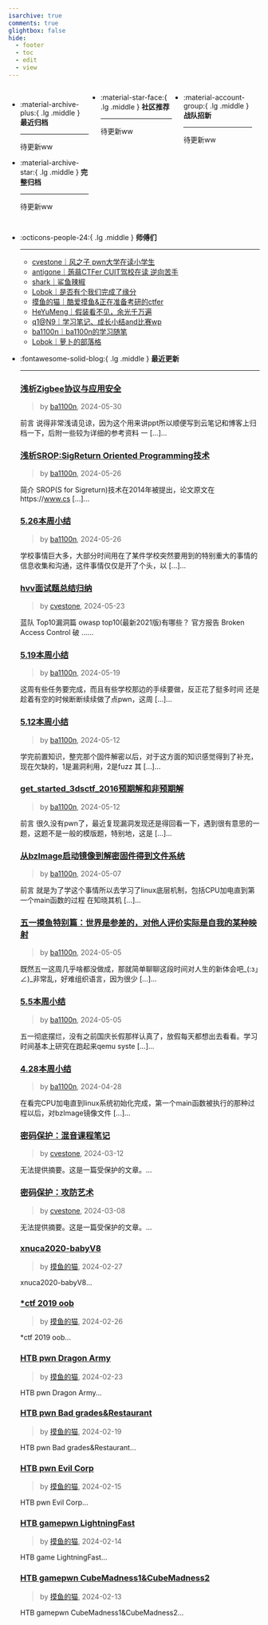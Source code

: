 ```yaml
---
isarchive: true
comments: true
glightbox: false
hide:
  - footer
  - toc
  - edit
  - view
---
```


<div class="grid" style="display: grid;grid-template-columns: 32% 33% 32%;" markdown>

<div class="grid cards" style="display: grid; grid-template-columns: 1fr;" markdown>

-   :material-archive-plus:{ .lg .middle } __最近归档__

    ---

    待更新ww


-   :material-archive-star:{ .lg .middle } __完整归档__

    ---

    待更新ww



</div>

<div class="grid cards" markdown>

-   :material-star-face:{ .lg .middle } __社区推荐__

    ---

    待更新ww


</div>

<div class="grid cards" markdown>

-   :material-account-group:{ .lg .middle } __战队招新__

    ---

    待更新ww


</div>

</div>

<div class="grid cards" markdown>

-   :octicons-people-24:{ .lg .middle } __师傅们__

    ---
    - [cvestone｜风之子 pwn大学在读小学生](https://www.su-cvestone.cn/)
    - [antigone｜蒟蒻CTFer CUIT驾校在读 逆向苦手](https://antigone4224.github.io/)
    - [shark｜鲨鱼辣椒](https://www.shark45.cn/)
    - [Lobok｜是否有个我们完成了缘分](http://dis4.cn/)
    - [摸鱼的猫｜酷爱摸鱼&正在准备考研的ctfer](https://blog.csdn.net/qq_62172019/)
    - [HeYuMeng｜假装看不见，余光千万遍](http://www.heyumeng.online/)
    - [q1@N9｜学习笔记、成长小结and比赛wp](https://qsheep24.wordpress.com)
    - [ba1100n｜ba1100n的学习随笔](http://www.ba1100n.tech)
    - [Lobok｜萝卜的部落格](https://dis4.cn)

</div>
<div class="grid cards" markdown>

-   :fontawesome-solid-blog:{ .lg .middle } __最近更新__

    ---
    ### [浅析Zigbee协议与应用安全](http://ba1100n.tech/iot_security/%e6%b5%85%e6%9e%90zigbee%e5%8d%8f%e8%ae%ae%e4%b8%8e%e5%ba%94%e7%94%a8%e5%ae%89%e5%85%a8/)  
    >by [ba1100n](http://www.ba1100n.tech), 2024-05-30

    前言 说得非常浅请见谅，因为这个用来讲ppt所以顺便写到云笔记和博客上归档一下，后附一些较为详细的参考资料 一 […]...
    ### [浅析SROP:SigReturn Oriented Programming技术](http://ba1100n.tech/binary_security/%e6%b5%85%e6%9e%90sigreturn-oriented-programming/)  
    >by [ba1100n](http://www.ba1100n.tech), 2024-05-26

    简介 SROP(S for Sigreturn)技术在2014年被提出，论文原文在https://www.cs […]...
    ### [5.26本周小结](http://ba1100n.tech/after_meal/5-26%e6%9c%ac%e5%91%a8%e5%b0%8f%e7%bb%93/)  
    >by [ba1100n](http://www.ba1100n.tech), 2024-05-26

    学校事情巨大多，大部分时间用在了某件学校突然要用到的特别重大的事情的信息收集和沟通，这件事情仅仅是开了个头，以 […]...
    ### [hvv面试题总结归纳](https://www.su-cvestone.cn/412/)  
    >by [cvestone](https://www.su-cvestone.cn/), 2024-05-23

    蓝队 Top10漏洞篇 owasp top10(最新2021版)有哪些？ 官方报告 Broken Access Control 破 ......
    ### [5.19本周小结](http://ba1100n.tech/after_meal/5-19%e6%9c%ac%e5%91%a8%e5%b0%8f%e7%bb%93/)  
    >by [ba1100n](http://www.ba1100n.tech), 2024-05-19

    这周有些任务要完成，而且有些学校那边的手续要做，反正花了挺多时间 还是趁着有空的时候断断续续做了点pwn，这周 […]...
    ### [5.12本周小结](http://ba1100n.tech/after_meal/5-12%e6%9c%ac%e5%91%a8%e5%b0%8f%e7%bb%93/)  
    >by [ba1100n](http://www.ba1100n.tech), 2024-05-12

    学完前置知识，整完那个固件解密以后，对于这方面的知识感觉得到了补充，现在欠缺的，1是漏洞利用，2是fuzz 其 […]...
    ### [get_started_3dsctf_2016预期解和非预期解](http://ba1100n.tech/binary_security/get_started_3dsctf_2016%e9%a2%84%e6%9c%9f%e8%a7%a3%e5%92%8c%e9%9d%9e%e9%a2%84%e6%9c%9f%e8%a7%a3/)  
    >by [ba1100n](http://www.ba1100n.tech), 2024-05-12

    前言 很久没有pwn了，最近复现漏洞发现还是得回看一下，遇到很有意思的一题，这题不是一般的模版题，特别地，这是 […]...
    ### [从bzImage启动镜像到解密固件得到文件系统](http://ba1100n.tech/iot_security/%e4%bb%8ebzimage%e5%90%af%e5%8a%a8%e9%95%9c%e5%83%8f%e5%88%b0%e8%a7%a3%e5%af%86%e5%9b%ba%e4%bb%b6%e5%be%97%e5%88%b0%e6%96%87%e4%bb%b6%e7%b3%bb%e7%bb%9f/)  
    >by [ba1100n](http://www.ba1100n.tech), 2024-05-07

    前言 就是为了学这个事情所以去学习了linux底层机制，包括CPU加电直到第一个main函数的过程 在知晓其机 […]...
    ### [五一摸鱼特别篇：世界是参差的，对他人评价实际是自我的某种映射](http://ba1100n.tech/after_meal/%e4%ba%94%e4%b8%80%e6%91%b8%e9%b1%bc%e7%89%b9%e5%88%ab%e7%af%87%ef%bc%9a%e4%b8%96%e7%95%8c%e6%98%af%e5%8f%82%e5%b7%ae%e7%9a%84%ef%bc%8c%e5%af%b9%e4%bb%96%e4%ba%ba%e8%af%84%e4%bb%b7%e5%ae%9e%e9%99%85/)  
    >by [ba1100n](http://www.ba1100n.tech), 2024-05-05

    既然五一这周几乎啥都没做成，那就简单聊聊这段时间对人生的新体会吧_(:з」∠)_非常乱，好难组织语言，因为很少 […]...
    ### [5.5本周小结](http://ba1100n.tech/after_meal/5-5%e6%9c%ac%e5%91%a8%e5%b0%8f%e7%bb%93/)  
    >by [ba1100n](http://www.ba1100n.tech), 2024-05-05

    五一彻底摆烂，没有之前国庆长假那样认真了，放假每天都想出去看看。学习时间基本上研究在跑起来qemu syste […]...
    ### [4.28本周小结](http://ba1100n.tech/after_meal/4-28%e6%9c%ac%e5%91%a8%e5%b0%8f%e7%bb%93/)  
    >by [ba1100n](http://www.ba1100n.tech), 2024-04-28

    在看完CPU加电直到linux系统初始化完成，第一个main函数被执行的那种过程以后，对bzImage镜像文件 […]...
    ### [密码保护：混音课程笔记](https://www.su-cvestone.cn/308/)  
    >by [cvestone](https://www.su-cvestone.cn/), 2024-03-12

    无法提供摘要。这是一篇受保护的文章。...
    ### [密码保护：攻防艺术](https://www.su-cvestone.cn/260/)  
    >by [cvestone](https://www.su-cvestone.cn/), 2024-03-08

    无法提供摘要。这是一篇受保护的文章。...
    ### [xnuca2020-babyV8](https://blog.csdn.net/qq_62172019/article/details/136332456)  
    >by [摸鱼的猫](https://blog.csdn.net/qq_62172019/), 2024-02-27

    xnuca2020-babyV8...
    ### [*ctf 2019 oob](https://blog.csdn.net/qq_62172019/article/details/136294799)  
    >by [摸鱼的猫](https://blog.csdn.net/qq_62172019/), 2024-02-26

    *ctf 2019 oob...
    ### [HTB pwn Dragon Army](https://blog.csdn.net/qq_62172019/article/details/136264417)  
    >by [摸鱼的猫](https://blog.csdn.net/qq_62172019/), 2024-02-23

    HTB pwn Dragon Army...
    ### [HTB pwn Bad grades&Restaurant](https://blog.csdn.net/qq_62172019/article/details/136181222)  
    >by [摸鱼的猫](https://blog.csdn.net/qq_62172019/), 2024-02-19

    HTB pwn Bad grades&Restaurant...
    ### [HTB pwn Evil Corp](https://blog.csdn.net/qq_62172019/article/details/136121775)  
    >by [摸鱼的猫](https://blog.csdn.net/qq_62172019/), 2024-02-15

    HTB pwn Evil Corp...
    ### [HTB gamepwn LightningFast](https://blog.csdn.net/qq_62172019/article/details/136114870)  
    >by [摸鱼的猫](https://blog.csdn.net/qq_62172019/), 2024-02-14

    HTB game LightningFast...
    ### [HTB gamepwn CubeMadness1&CubeMadness2](https://blog.csdn.net/qq_62172019/article/details/136107916)  
    >by [摸鱼的猫](https://blog.csdn.net/qq_62172019/), 2024-02-13

    HTB gamepwn CubeMadness1&CubeMadness2...

</div>
